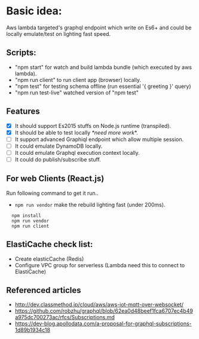 # Basic idea:
Aws lambda targeted's graphql endpoint which write on Es6+ and could be locally emulate/test on lighting fast speed.

## Scripts:
- "npm start" for watch and build lambda bundle (which executed by aws lambda).
- "npm run client" to run client app (browser) locally.
- "npm test" for testing schema offline (run essential '{ greeting }' query)
- "npm run test-live" watched version of "npm test"

## Features
- [x] It should support Es2015 stuffs on Node.js runtime (transpiled).
- [x] It should be able to test locally *\*need more work**.
- [ ] It support advanced Graphiql endpoint which allow multiple session. 
- [ ] It could emulate DynamoDB locally. 
- [ ] It could emulate Graphql execution context locally. 
- [ ] It could do publish/subscribe stuff.

## For web Clients (React.js)
Run following command to get it run..
* `npm run vendor` make the rebuild lighting fast (under 200ms).
 
```
  npm install 
  npm run vendor
  npm run client
```

## ElastiCache check list:
- Create elasticCache (Redis)
- Configure VPC group for serverless (Lambda need this to connect to ElastiCache)

## Referenced articles
- http://dev.classmethod.jp/cloud/aws/aws-iot-mqtt-over-websocket/
- https://github.com/robzhu/graphql/blob/62ea0d48beef1fca6707ec4b49a975dc700273ac/rfcs/Subscriptions.md
- https://dev-blog.apollodata.com/a-proposal-for-graphql-subscriptions-1d89b1934c18
